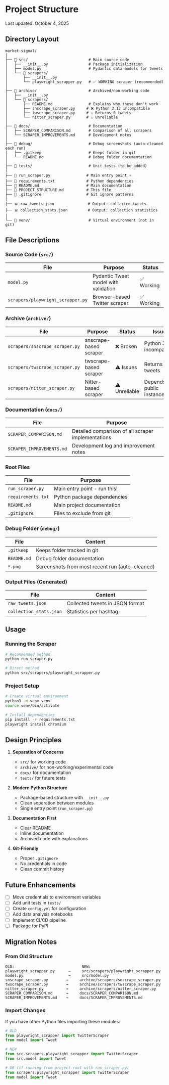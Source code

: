 # Project Structure

Last updated: October 4, 2025

## Directory Layout

```
market-signal/
│
├── 📁 src/                           # Main source code
│   ├── __init__.py                  # Package initialization
│   ├── model.py                     # Pydantic data models for tweets
│   └── 📁 scrapers/
│       ├── __init__.py
│       └── playwright_scrapper.py   # ✅ WORKING scraper (recommended)
│
├── 📁 archive/                       # Archived/non-working code
│   ├── __init__.py
│   └── 📁 scrapers/
│       ├── README.md                # Explains why these don't work
│       ├── snscrape_scraper.py     # ❌ Python 3.13 incompatible
│       ├── twscrape_scraper.py     # ⚠️ Returns 0 tweets
│       └── nitter_scraper.py       # ⚠️ Unreliable
│
├── 📁 docs/                          # Documentation
│   ├── SCRAPER_COMPARISON.md        # Comparison of all scrapers
│   └── SCRAPER_IMPROVEMENTS.md      # Development notes
│
├── 📁 debug/                         # Debug screenshots (auto-cleaned each run)
│   ├── .gitkeep                     # Keeps folder in git
│   └── README.md                    # Debug folder documentation
│
├── 📁 tests/                         # Unit tests (to be added)
│
├── 📄 run_scraper.py                # Main entry point ⭐
├── 📄 requirements.txt              # Python dependencies
├── 📄 README.md                     # Main documentation
├── 📄 PROJECT_STRUCTURE.md          # This file
├── 📄 .gitignore                    # Git ignore patterns
│
├── 📊 raw_tweets.json               # Output: collected tweets
├── 📊 collection_stats.json         # Output: collection statistics
│
└── 📁 venv/                          # Virtual environment (not in git)
```

## File Descriptions

### Source Code (`src/`)

| File | Purpose | Status |
|------|---------|--------|
| `model.py` | Pydantic Tweet model with validation | ✅ Working |
| `scrapers/playwright_scrapper.py` | Browser-based Twitter scraper | ✅ Working |

### Archive (`archive/`)

| File | Purpose | Status | Issue |
|------|---------|--------|-------|
| `scrapers/snscrape_scraper.py` | snscrape-based scraper | ❌ Broken | Python 3.13 incompatible |
| `scrapers/twscrape_scraper.py` | twscrape-based scraper | ⚠️ Issues | Returns 0 tweets |
| `scrapers/nitter_scraper.py` | Nitter-based scraper | ⚠️ Unreliable | Depends on public instances |

### Documentation (`docs/`)

| File | Purpose |
|------|---------|
| `SCRAPER_COMPARISON.md` | Detailed comparison of all scraper implementations |
| `SCRAPER_IMPROVEMENTS.md` | Development log and improvement notes |

### Root Files

| File | Purpose |
|------|---------|
| `run_scraper.py` | Main entry point - run this! |
| `requirements.txt` | Python package dependencies |
| `README.md` | Main project documentation |
| `.gitignore` | Files to exclude from git |

### Debug Folder (`debug/`)

| File | Content |
|------|---------|
| `.gitkeep` | Keeps folder tracked in git |
| `README.md` | Debug folder documentation |
| `*.png` | Screenshots from most recent run (auto-cleaned) |

### Output Files (Generated)

| File | Content |
|------|---------|
| `raw_tweets.json` | Collected tweets in JSON format |
| `collection_stats.json` | Statistics per hashtag |

## Usage

### Running the Scraper

```bash
# Recommended method
python run_scraper.py

# Direct method
python src/scrapers/playwright_scrapper.py
```

### Project Setup

```bash
# Create virtual environment
python3 -m venv venv
source venv/bin/activate

# Install dependencies
pip install -r requirements.txt
playwright install chromium
```

## Design Principles

1. **Separation of Concerns**
   - `src/` for working code
   - `archive/` for non-working/experimental code
   - `docs/` for documentation
   - `tests/` for future tests

2. **Modern Python Structure**
   - Package-based structure with `__init__.py`
   - Clean separation between modules
   - Single entry point (`run_scraper.py`)

3. **Documentation First**
   - Clear README
   - Inline documentation
   - Archived code with explanations

4. **Git-Friendly**
   - Proper `.gitignore`
   - No credentials in code
   - Clean commit history

## Future Enhancements

- [ ] Move credentials to environment variables
- [ ] Add unit tests in `tests/`
- [ ] Create `config.yml` for configuration
- [ ] Add data analysis notebooks
- [ ] Implement CI/CD pipeline
- [ ] Package for PyPI

## Migration Notes

### From Old Structure
```
OLD:                              NEW:
playwright_scrapper.py      →     src/scrapers/playwright_scrapper.py
model.py                    →     src/model.py
snscrape_scraper.py        →     archive/scrapers/snscrape_scraper.py
twscrape_scraper.py        →     archive/scrapers/twscrape_scraper.py
nitter_scraper.py          →     archive/scrapers/nitter_scraper.py
SCRAPER_COMPARISON.md      →     docs/SCRAPER_COMPARISON.md
SCRAPER_IMPROVEMENTS.md    →     docs/SCRAPER_IMPROVEMENTS.md
```

### Import Changes

If you have other Python files importing these modules:

```python
# OLD
from playwright_scrapper import TwitterScraper
from model import Tweet

# NEW
from src.scrapers.playwright_scrapper import TwitterScraper
from src.model import Tweet

# OR (if running from project root with run_scraper.py)
from scrapers.playwright_scrapper import TwitterScraper
from model import Tweet
```

